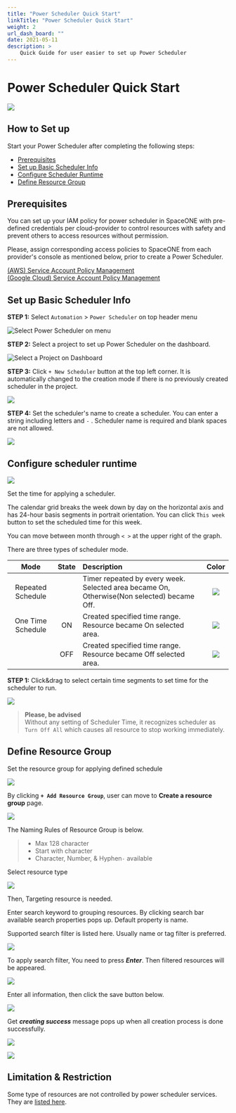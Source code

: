 ```yaml
---
title: "Power Scheduler Quick Start"
linkTitle: "Power Scheduler Quick Start"
weight: 2
url_dash_board: "" 
date: 2021-05-11
description: >
    Quick Guide for user easier to set up Power Scheduler
---
```


# Power Scheduler Quick Start

![](/docs/guides/user_guide/gettingstart/power/ps1.png)

## How to Set up

Start your Power Scheduler after completing the following steps: 

* [Prerequisites](power-scheduler-quick-start.md#prerequisites)
* [Set up Basic Scheduler Info](power-scheduler-quick-start.md#set-up-basic-scheduler-info)
* [Configure Scheduler Runtime](power-scheduler-quick-start.md#configure-scheduler-runtime)
* [Define Resource Group](power-scheduler-quick-start.md#define-resource-group)

## Prerequisites

You can set up your IAM policy for power scheduler in SpaceONE with pre-defined credentials per cloud-provider to control resources with safety and prevent others to access resources without permission.

Please, assign corresponding access policies to SpaceONE from each provider's console as mentioned below, prior to create a Power Scheduler.


<div class="my-4">
<a class="btn btn-secondary"
    href="/docs/guides/user_guide/service_account/service-account-policy-management"
    target="_blank"
    rel="noopener"
    >(AWS) Service Account Policy Management</a>
</div>

<div class="my-4">
<a class="btn btn-secondary"
    href="/docs/guides/user_guide/service_account/google-cloud-service-account-policy-management"
    target="_blank"
    rel="noopener"
    >(Google Cloud) Service Account Policy Management</a>
</div>



## Set up Basic Scheduler Info

**STEP 1:** Select `Automation` &gt; `Power Scheduler` on top header menu 


![Select Power Scheduler on menu](/docs/guides/user_guide/gettingstart/power/ps2.png)



**STEP 2:** Select a project to set up Power Scheduler on the dashboard. 

![Select a Project on Dashboard](/docs/guides/user_guide/gettingstart/power/ps3.png)



**STEP 3:**  Click `+ New Scheduler`  button at the top left corner. It is automatically changed to the creation mode if there is no previously created scheduler in the project.

![](/docs/guides/user_guide/gettingstart/power/ps4.png)



**STEP 4:**  Set the scheduler's name to create a scheduler. You can enter a string including letters and  `-` . Scheduler name is required and blank spaces are not allowed.

![](/docs/guides/user_guide/gettingstart/power/ps5.png)

## Configure scheduler runtime

![](/docs/guides/user_guide/gettingstart/power/ps6.png)


Set the time for applying a scheduler.   
  
The calendar grid breaks the week down by day on the horizontal axis and has 24-hour basis segments in portrait orientation.  You can click `This week` button to set the scheduled time for this week.  

You can move between month through  `< >` at the upper right of the graph. 



There are three types of scheduler mode.

|  Mode | State | Description | Color |
| :---: | :---: | :--- | :---: |
| Repeated Schedule |  | Timer repeated by every week. Selected area became On, Otherwise\(Non selected\) became Off. | ![](/docs/guides/user_guide/gettingstart/power/ps7.png) |
| One Time Schedule | ON | Created specified time range. Resource became On selected area. | ![](/docs/guides/user_guide/gettingstart/power/ps8.png) |
|  | OFF | Created specified time range. Resource became Off selected area. | ![](/docs/guides/user_guide/gettingstart/power/ps9.png) |



**STEP 1:** Click&drag to select certain time segments to set time for the scheduler to run.

![](/docs/guides/user_guide/gettingstart/power/ps10.png)

> **Please, be advised**   
> Without any setting of Scheduler Time, it recognizes scheduler as `Turn Off All` which causes all resource to stop working immediately.

## Define Resource Group

Set the resource group for applying defined schedule  

![](/docs/guides/user_guide/gettingstart/power/ps11.png)

By clicking **`+ Add Resource Group`**, user can move to **Create a resource group** page. 

![](/docs/guides/user_guide/gettingstart/power/ps12.png)

The Naming Rules of Resource Group is below.

> * Max 128 character 
> * Start with character
> * Character, Number, & Hyphen`-`  available



Select resource type

![](/docs/guides/user_guide/gettingstart/power/ps13.png)



Then, Targeting resource is needed.

Enter search keyword to grouping resources. By clicking search bar available search properties pops up. Default property is name.

Supported search filter is listed here. Usually name or tag filter is preferred.

![](/docs/guides/user_guide/gettingstart/power/ps14.png)

To apply search filter, You need to press _**Enter**_. Then filtered resources will be appeared. 

![](/docs/guides/user_guide/gettingstart/power/ps15.png)

Enter all information, then click the save button below. 

![](/docs/guides/user_guide/gettingstart/power/ps16.png)

Get _**creating success**_ message pops up when all creation process is done successfully. 



![](/docs/guides/user_guide/gettingstart/power/ps17.png)

![](/docs/guides/user_guide/gettingstart/power//ps18.png)

## Limitation & Restriction

Some type of resources are not controlled by power scheduler services. They are [listed here](automation/power-scheduler.md#limitation-and-restrictions).

